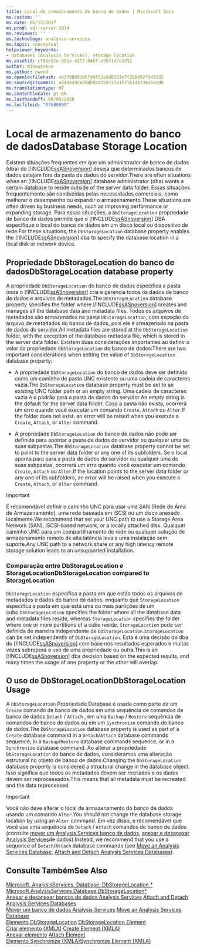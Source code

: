 ```yaml
---
title: Local de armazenamento do banco de dados | Microsoft Docs
ms.custom: ''
ms.date: 06/13/2017
ms.prod: sql-server-2014
ms.reviewer: ''
ms.technology: analysis-services
ms.topic: conceptual
helpviewer_keywords:
- databases [Analysis Services], storage location
ms.assetid: cf88c62e-581e-42f2-846f-a9bf1d7c3292
author: minewiskan
ms.author: owend
ms.openlocfilehash: ab370889396f40f52a348523e7f268892f549192
ms.sourcegitcommit: ad4d92dce894592a259721a1571b1d8736abacdb
ms.translationtype: MT
ms.contentlocale: pt-BR
ms.lasthandoff: 08/04/2020
ms.locfileid: "87680099"
---
```

# <a name="database-storage-location"></a><span data-ttu-id="a1e4f-102">Local de armazenamento do banco de dados</span><span class="sxs-lookup"><span data-stu-id="a1e4f-102">Database Storage Location</span></span>
  <span data-ttu-id="a1e4f-103">Existem situações frequentes em que um administrador de banco de dados (dba) do [!INCLUDE[ssASnoversion](../../includes/ssasnoversion-md.md)] deseja que determinados bancos de dados estejam fora da pasta de dados do servidor.</span><span class="sxs-lookup"><span data-stu-id="a1e4f-103">There are often situations when an [!INCLUDE[ssASnoversion](../../includes/ssasnoversion-md.md)] database administrator (dba) wants a certain database to reside outside of the server data folder.</span></span> <span data-ttu-id="a1e4f-104">Essas situações frequentemente são conduzidas pelas necessidades comerciais, como melhorar o desempenho ou expandir o armazenamento.</span><span class="sxs-lookup"><span data-stu-id="a1e4f-104">These situations are often driven by business needs, such as improving performance or expanding storage.</span></span> <span data-ttu-id="a1e4f-105">Para essas situações, a `DbStorageLocation` propriedade de banco de dados permite que o [!INCLUDE[ssASnoversion](../../includes/ssasnoversion-md.md)] DBA especifique o local do banco de dados em um disco local ou dispositivo de rede.</span><span class="sxs-lookup"><span data-stu-id="a1e4f-105">For these situations, the `DbStorageLocation` database property enables the [!INCLUDE[ssASnoversion](../../includes/ssasnoversion-md.md)] dba to specify the database location in a local disk or network device.</span></span>  
  
## <a name="dbstoragelocation-database-property"></a><span data-ttu-id="a1e4f-106">Propriedade DbStorageLocation do banco de dados</span><span class="sxs-lookup"><span data-stu-id="a1e4f-106">DbStorageLocation database property</span></span>  
 <span data-ttu-id="a1e4f-107">A propriedade `DbStorageLocation` do banco de dados especifica a pasta onde o [!INCLUDE[ssASnoversion](../../includes/ssasnoversion-md.md)] cria e gerencia todos os dados de banco de dados e arquivos de metadados.</span><span class="sxs-lookup"><span data-stu-id="a1e4f-107">The `DbStorageLocation` database property specifies the folder where [!INCLUDE[ssASnoversion](../../includes/ssasnoversion-md.md)] creates and manages all the database data and metadata files.</span></span> <span data-ttu-id="a1e4f-108">Todos os arquivos de metadados são armazenados na pasta `DbStorageLocation`, com exceção do arquivo de metadados do banco de dados, pois ele é armazenado na pasta de dados do servidor.</span><span class="sxs-lookup"><span data-stu-id="a1e4f-108">All metadata files are stored at the `DbStorageLocation` folder, with the exception of the database metadata file, which is stored in the server data folder.</span></span> <span data-ttu-id="a1e4f-109">Existem duas considerações importantes ao definir o valor da propriedade `DbStorageLocation` do banco de dados:</span><span class="sxs-lookup"><span data-stu-id="a1e4f-109">There are two important considerations when setting the value of `DbStorageLocation` database property:</span></span>  
  
-   <span data-ttu-id="a1e4f-110">A propriedade `DbStorageLocation` do banco de dados deve ser definida como um caminho de pasta UNC existente ou uma cadeia de caracteres vazia.</span><span class="sxs-lookup"><span data-stu-id="a1e4f-110">The `DbStorageLocation` database property must be set to an existing UNC folder path or an empty string.</span></span> <span data-ttu-id="a1e4f-111">Uma cadeia de caracteres vazia é o padrão para a pasta de dados do servidor.</span><span class="sxs-lookup"><span data-stu-id="a1e4f-111">An empty string is the default for the server data folder.</span></span> <span data-ttu-id="a1e4f-112">Caso a pasta não exista, ocorrerá um erro quando você executar um comando `Create`, `Attach` ou `Alter`.</span><span class="sxs-lookup"><span data-stu-id="a1e4f-112">If the folder does not exist, an error will be raised when you execute a `Create`, `Attach`, or `Alter` command.</span></span>  
  
-   <span data-ttu-id="a1e4f-113">A propriedade `DbStorageLocation` do banco de dados não pode ser definida para apontar a pasta de dados do servidor ou qualquer uma de suas subpastas.</span><span class="sxs-lookup"><span data-stu-id="a1e4f-113">The `DbStorageLocation` database property cannot be set to point to the server data folder or any one of its subfolders.</span></span> <span data-ttu-id="a1e4f-114">Se o local aponta para para a pasta de dados do servidor ou qualquer uma de suas subpastas, ocorrerá um erro quando você executar um comando `Create`, `Attach` ou `Alter`.</span><span class="sxs-lookup"><span data-stu-id="a1e4f-114">If the location points to the server data folder or any one of its subfolders, an error will be raised when you execute a `Create`, `Attach`, or `Alter` command.</span></span>  
  
> [!IMPORTANT]  
>  <span data-ttu-id="a1e4f-115">É recomendável definir o caminho UNC para usar uma SAN (Rede de Área de Armazenamento), uma rede baseada em iSCSI ou um disco anexado localmente.</span><span class="sxs-lookup"><span data-stu-id="a1e4f-115">We recommend that set your UNC path to use a Storage Area Network (SAN), iSCSI-based network, or a locally attached disk.</span></span> <span data-ttu-id="a1e4f-116">Qualquer caminho UNC para um compartilhamento de rede ou qualquer solução de armazenamento remoto de alta latência leva a uma instalação sem suporte.</span><span class="sxs-lookup"><span data-stu-id="a1e4f-116">Any UNC path to a network share or any high latency remote storage solution leads to an unsupported installation.</span></span>  
  
### <a name="dbstoragelocation-compared-to-storagelocation"></a><span data-ttu-id="a1e4f-117">Comparação entre DbStorageLocation e StorageLocation</span><span class="sxs-lookup"><span data-stu-id="a1e4f-117">DbStorageLocation compared to StorageLocation</span></span>  
 <span data-ttu-id="a1e4f-118">`DbStorageLocation` especifica a pasta em que estão todos os arquivos de metadados e dados do banco de dados, enquanto que `StorageLocation` especifica a pasta em que está uma ou mais partições de um cubo.</span><span class="sxs-lookup"><span data-stu-id="a1e4f-118">`DbStorageLocation` specifies the folder where all the database data and metadata files reside, whereas `StorageLocation` specifies the folder where one or more partitions of a cube reside.</span></span> <span data-ttu-id="a1e4f-119">`StorageLocation` pode ser definida de maneira independente de `DbStorageLocation`.</span><span class="sxs-lookup"><span data-stu-id="a1e4f-119">`StorageLocation` can be set independently of `DbStorageLocation`.</span></span> <span data-ttu-id="a1e4f-120">Esta é uma decisão do dba do [!INCLUDE[ssASnoversion](../../includes/ssasnoversion-md.md)] com base nos resultados esperados e muitas vezes sobreporá o uso de uma propriedade ou outra.</span><span class="sxs-lookup"><span data-stu-id="a1e4f-120">This is an [!INCLUDE[ssASnoversion](../../includes/ssasnoversion-md.md)] dba decision based on the expected results, and many times the usage of one property or the other will overlap.</span></span>  
  
## <a name="dbstoragelocation-usage"></a><span data-ttu-id="a1e4f-121">O uso de DbStorageLocation</span><span class="sxs-lookup"><span data-stu-id="a1e4f-121">DbStorageLocation Usage</span></span>  
 <span data-ttu-id="a1e4f-122">A `DbStorageLocation` Propriedade Database é usada como parte de um `Create` comando de banco de dados em uma sequência de comandos de banco de dados `Detach` / `Attach` , em uma `Backup` / `Restore` sequência de comandos de banco de dados ou em um `Synchronize` comando de banco de dados.</span><span class="sxs-lookup"><span data-stu-id="a1e4f-122">The `DbStorageLocation` database property is used as part of a `Create` database command in a `Detach`/`Attach` database commands sequence, in a `Backup`/`Restore` database commands sequence, or in a `Synchronize` database command.</span></span> <span data-ttu-id="a1e4f-123">Ao alterar a propriedade `DbStorageLocation` do banco de dados, consideramos uma alteração estrutural no objeto de banco de dados.</span><span class="sxs-lookup"><span data-stu-id="a1e4f-123">Changing the `DbStorageLocation` database property is considered a structural change in the database object.</span></span> <span data-ttu-id="a1e4f-124">Isso significa que todos os metadados devem ser recriados e os dados devem ser reprocessados.</span><span class="sxs-lookup"><span data-stu-id="a1e4f-124">This means that all metadata must be recreated and the data reprocessed.</span></span>  
  
> [!IMPORTANT]  
>  <span data-ttu-id="a1e4f-125">Você não deve alterar o local de armazenamento do banco de dados usando um comando `Alter`.</span><span class="sxs-lookup"><span data-stu-id="a1e4f-125">You should not change the database storage location by using an `Alter` command.</span></span> <span data-ttu-id="a1e4f-126">Em vez disso, é recomendável que você use uma sequência de `Detach` / `Attach` comandos de banco de dados (consulte [mover um Analysis Services banco de dados](move-an-analysis-services-database.md), [anexar e desanexar Analysis Services](attach-and-detach-analysis-services-databases.md)de dados).</span><span class="sxs-lookup"><span data-stu-id="a1e4f-126">Instead, we recommend that you use a sequence of `Detach`/`Attach` database commands (see [Move an Analysis Services Database](move-an-analysis-services-database.md), [Attach and Detach Analysis Services Databases](attach-and-detach-analysis-services-databases.md)).</span></span>  
  
## <a name="see-also"></a><span data-ttu-id="a1e4f-127">Consulte Também</span><span class="sxs-lookup"><span data-stu-id="a1e4f-127">See Also</span></span>  
 <span data-ttu-id="a1e4f-128">[Microsoft. AnalysisServices. Database. DbStorageLocation \*](/dotnet/api/microsoft.analysisservices.core.database.dbstoragelocation) </span><span class="sxs-lookup"><span data-stu-id="a1e4f-128">[Microsoft.AnalysisServices.Database.DbStorageLocation\*](/dotnet/api/microsoft.analysisservices.core.database.dbstoragelocation) </span></span>  
 <span data-ttu-id="a1e4f-129">[Anexar e desanexar bancos de dados Analysis Services](attach-and-detach-analysis-services-databases.md) </span><span class="sxs-lookup"><span data-stu-id="a1e4f-129">[Attach and Detach Analysis Services Databases](attach-and-detach-analysis-services-databases.md) </span></span>  
 <span data-ttu-id="a1e4f-130">[Mover um banco de dados Analysis Services](move-an-analysis-services-database.md) </span><span class="sxs-lookup"><span data-stu-id="a1e4f-130">[Move an Analysis Services Database](move-an-analysis-services-database.md) </span></span>  
 <span data-ttu-id="a1e4f-131">[Elemento DbStorageLocation](https://docs.microsoft.com/bi-reference/xmla/xml-elements-properties/dbstoragelocation-element) </span><span class="sxs-lookup"><span data-stu-id="a1e4f-131">[DbStorageLocation Element](https://docs.microsoft.com/bi-reference/xmla/xml-elements-properties/dbstoragelocation-element) </span></span>  
 <span data-ttu-id="a1e4f-132">[Criar elemento &#40;XMLA&#41;](https://docs.microsoft.com/bi-reference/xmla/xml-elements-commands/create-element-xmla) </span><span class="sxs-lookup"><span data-stu-id="a1e4f-132">[Create Element &#40;XMLA&#41;](https://docs.microsoft.com/bi-reference/xmla/xml-elements-commands/create-element-xmla) </span></span>  
 <span data-ttu-id="a1e4f-133">[Anexar elemento](https://docs.microsoft.com/bi-reference/xmla/xml-elements-commands/attach-element) </span><span class="sxs-lookup"><span data-stu-id="a1e4f-133">[Attach Element](https://docs.microsoft.com/bi-reference/xmla/xml-elements-commands/attach-element) </span></span>  
 [<span data-ttu-id="a1e4f-134">Elemento Synchronize &#40;XMLA&#41;</span><span class="sxs-lookup"><span data-stu-id="a1e4f-134">Synchronize Element &#40;XMLA&#41;</span></span>](https://docs.microsoft.com/bi-reference/xmla/xml-elements-commands/synchronize-element-xmla)  
  
  
